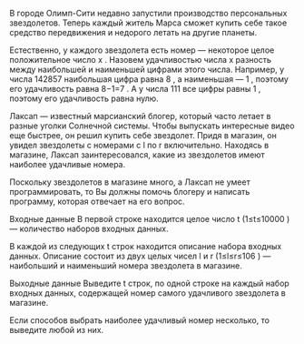 ﻿В городе Олимп-Сити недавно запустили производство персональных звездолетов. Теперь каждый житель Марса сможет купить себе такое средство передвижения и недорого летать на другие планеты.

Естественно, у каждого звездолета есть номер — некоторое целое положительное число x
. Назовем удачливостью числа x
 разность между наибольшей и наименьшей цифрами этого числа. Например, у числа 142857
 наибольшая цифра равна 8
, а наименьшая — 1
, поэтому его удачливость равна 8−1=7
. А у числа 111
 все цифры равны 1
, поэтому его удачливость равна нулю.

Лаксап — известный марсианский блогер, который часто летает в разные уголки Солнечной системы. Чтобы выпускать интересные видео еще быстрее, он решил купить себе звездолет. Придя в магазин, он увидел звездолеты с номерами с l
 по r
 включительно. Находясь в магазине, Лаксап заинтересовался, какие из звездолетов имеют наиболее удачливые номера.

Поскольку звездолетов в магазине много, а Лаксап не умеет программировать, то Вы должны помочь блогеру и написать программу, которая отвечает на его вопрос.


Входные данные
В первой строке находится целое число t
 (1≤t≤10000
) — количество наборов входных данных.

В каждой из следующих t
 строк находится описание набора входных данных. Описание состоит из двух целых чисел l
 и r
 (1≤l≤r≤106
) — наибольший и наименьший номера звездолета в магазине.

Выходные данные
Выведите t
 строк, по одной строке на каждый набор входных данных, содержащей номер самого удачливого звездолета в магазине.

Если способов выбрать наиболее удачливый номер несколько, то выведите любой из них.